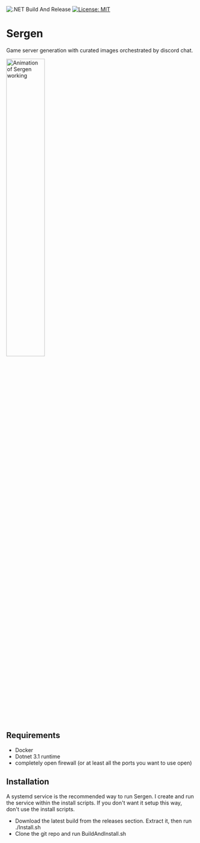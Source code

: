 ![.NET Build And Release](https://github.com/tomhobson/Sergen/workflows/.NET%20Build%20And%20Release/badge.svg) [![License: MIT](https://img.shields.io/badge/License-MIT-yellow.svg)](https://opensource.org/licenses/MIT)

# Sergen
Game server generation with curated images orchestrated by discord chat.

<img src="https://github.com/tomhobson/Sergen/blob/master/screenshots/startandstop.gif" alt="Animation of Sergen working" width="45%">

## Requirements
* Docker
* Dotnet 3.1 runtime
* completely open firewall (or at least all the ports you want to use open)

## Installation
A systemd service is the recommended way to run Sergen. I create and run the service within the install scripts. If you don't want it setup this way, don't use the install scripts.

* Download the latest build from the releases section. Extract it, then run ./Install.sh
* Clone the git repo and run BuildAndInstall.sh

